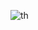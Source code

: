 ![th](https://user-images.githubusercontent.com/68174249/176101472-ab7caf2c-f3ea-4665-95d0-351e69e99538.jpg)
